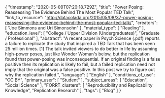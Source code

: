 {
    "timestamp": "2020-05-09T07:20:18.729Z",
    "title": "Power Posing: Reassessing The Evidence Behind The Most Popular TED Talk",
    "link_to_resource": "http://datacolada.org/2015/05/08/37-power-posing-reassessing-the-evidence-behind-the-most-popular-ted-talk/",
    "creators": [
        "Joe Simmons and Uri Simonsohn"
    ],
    "material_type": [
        "Reading"
    ],
    "education_level": [
        "College / Upper Division (Undergraduates)",
        "Graduate / Professional"
    ],
    "abstract": "A recent paper in Psych Science (.pdf) reports a failure to replicate the study that inspired a TED Talk that has been seen 25 million times. [1]  The talk invited viewers to do better in life by assuming high-power poses, just like Wonder Woman's below, but the replication found that power-posing was inconsequential. If an original finding is a false positive then its replication is likely to fail, but a failed replication need not imply that the original was a false positive. In this post we try to figure out why the replication failed.",
    "language": [
        "English"
    ],
    "conditions_of_use": "CC BY",
    "primary_user": [
        "Student"
    ],
    "subject_areas": [
        "Education",
        "Social Science"
    ],
    "FORRT_clusters": [
        "Reproducibility and Replicability Knowledge",
        "Replication Research"
    ],
    "tags": [
        "Blog"
    ]
}